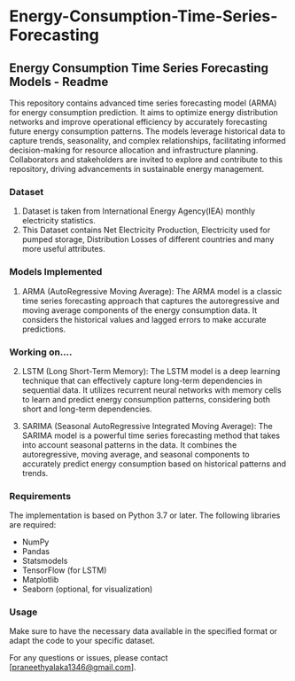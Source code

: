 # Energy-Consumption-Time-Series-Forecasting
## Energy Consumption Time Series Forecasting Models - Readme

This repository contains advanced time series forecasting model (ARMA) for energy consumption prediction. It aims to optimize energy distribution networks and improve operational efficiency by accurately forecasting future energy consumption patterns. The models leverage historical data to capture trends, seasonality, and complex relationships, facilitating informed decision-making for resource allocation and infrastructure planning. Collaborators and stakeholders are invited to explore and contribute to this repository, driving advancements in sustainable energy management.

### Dataset
1. Dataset is taken from International Energy Agency(IEA) monthly electricity statistics.
2. This Dataset contains Net Electricity Production, Electricity used for pumped storage, Distribution Losses of different countries and many more useful attributes.

### Models Implemented

1. ARMA (AutoRegressive Moving Average):
The ARMA model is a classic time series forecasting approach that captures the autoregressive and moving average components of the energy consumption data. It considers the historical values and lagged errors to make accurate predictions.

### Working on....

2. LSTM (Long Short-Term Memory):
The LSTM model is a deep learning technique that can effectively capture long-term dependencies in sequential data. It utilizes recurrent neural networks with memory cells to learn and predict energy consumption patterns, considering both short and long-term dependencies.

3. SARIMA (Seasonal AutoRegressive Integrated Moving Average):
The SARIMA model is a powerful time series forecasting method that takes into account seasonal patterns in the data. It combines the autoregressive, moving average, and seasonal components to accurately predict energy consumption based on historical patterns and trends.

### Requirements

The implementation is based on Python 3.7 or later. The following libraries are required:

- NumPy
- Pandas
- Statsmodels
- TensorFlow (for LSTM)
- Matplotlib
- Seaborn (optional, for visualization)

### Usage

Make sure to have the necessary data available in the specified format or adapt the code to your specific dataset.

For any questions or issues, please contact [praneethyalaka1346@gmail.com].

